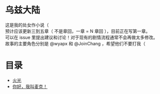 # 乌兹大陆
这是我的处女作小说（    
预计应该更新三到五章（ 不是章回，一章 = N 章回 ），目前正在写第一章。  
可以在 issue 里提出建议和讨论！对于现有的剧情流程通常不会再做太多修改。  
故事的主要角色分别是 @wyapx 和 @JoinChang ，希望他们不要打我（   

# 目录
 - [火光](./1_The_Beginning.md)
 - [你好，我叫麦克！](./2_Pick_Me.md)